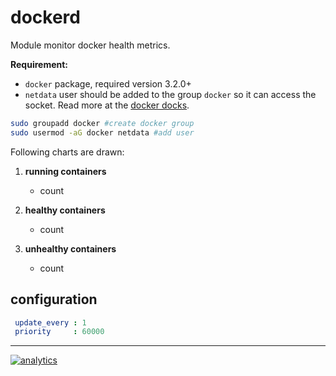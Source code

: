 # dockerd

Module monitor docker health metrics.

**Requirement:**

-   `docker` package, required version 3.2.0+
- `netdata` user should be added to the group `docker` so it can access the socket. Read more at the [docker docks](https://docs.docker.com/install/linux/linux-postinstall/).
```bash
sudo groupadd docker #create docker group
sudo usermod -aG docker netdata #add user
```


Following charts are drawn:

1.  **running containers**

    -   count

2.  **healthy containers**

    -   count

3.  **unhealthy containers**

    -   count

## configuration

```yaml
 update_every : 1
 priority     : 60000
```

---

[![analytics](https://www.google-analytics.com/collect?v=1&aip=1&t=pageview&_s=1&ds=github&dr=https%3A%2F%2Fgithub.com%2Fnetdata%2Fnetdata&dl=https%3A%2F%2Fmy-netdata.io%2Fgithub%2Fcollectors%2Fpython.d.plugin%2Fdockerd%2FREADME&_u=MAC~&cid=5792dfd7-8dc4-476b-af31-da2fdb9f93d2&tid=UA-64295674-3)](<>)
